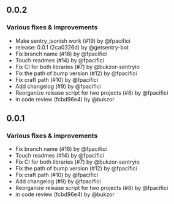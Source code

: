 ## 0.0.2

### Various fixes & improvements

- Make sentry_jsonish work (#19) by @fpacifici
- release: 0.0.1 (2ca0326d) by @getsentry-bot
- Fix branch name (#18) by @fpacifici
- Touch readmes (#14) by @fpacifici
- Fix CI for both libraries (#7) by @bukzor-sentryio
- Fix the path of bump version (#12) by @fpacifici
- Fix craft path (#10) by @fpacifici
- Add changelog (#9) by @fpacifici
- Reorganize release script for two projects (#8) by @fpacifici
- in code review (fcbd96e4) by @bukzor

## 0.0.1

### Various fixes & improvements

- Fix branch name (#18) by @fpacifici
- Touch readmes (#14) by @fpacifici
- Fix CI for both libraries (#7) by @bukzor-sentryio
- Fix the path of bump version (#12) by @fpacifici
- Fix craft path (#10) by @fpacifici
- Add changelog (#9) by @fpacifici
- Reorganize release script for two projects (#8) by @fpacifici
- in code review (fcbd96e4) by @bukzor

